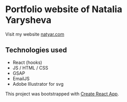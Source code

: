 # Portfolio website of Natalia Yarysheva

Visit my website [natyar.com](https://www.natyar.com) 

## Technologies used

- React (hooks)
- JS / HTML / CSS
- GSAP
- EmailJS
- Adobe Illustrator for svg 

This project was bootstrapped with [Create React App](https://github.com/facebook/create-react-app).
